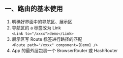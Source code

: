 ## 一、路由的基本使用

1. 明确好界面中的导航区、展示区
2. 导航区的 a 标签改为 Link<br/>
   `<Link to="/xxxx">demo</Link>`
3. 展示区写 Route 标签进行路径的匹配<br/>
   `<Route path="/xxxx" component={Demo} />`
4. App 的最外层包裹一个 BrowserRouter 或 HashRouter
